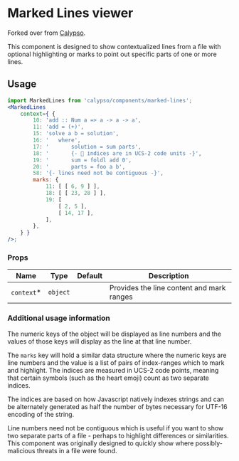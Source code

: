 # Marked Lines viewer

Forked over from [Calypso](https://github.com/Automattic/wp-calypso/tree/b7a4a07/client/components/marked-lines).

This component is designed to show contextualized lines from a file with
optional highlighting or marks to point out specific parts of one or more lines.

## Usage

```jsx
import MarkedLines from 'calypso/components/marked-lines';
<MarkedLines
	context={ {
		10: 'add :: Num a => a -> a -> a',
		11: 'add = (+)',
		15: 'solve a b = solution',
		16: '	where',
		17: '		solution = sum parts',
		18: '		{- 💩 indices are in UCS-2 code units -}',
		19: '		sum = foldl add 0',
		20: '		parts = foo a b',
		58: '{- lines need not be contiguous -}',
		marks: {
			11: [ [ 6, 9 ] ],
			18: [ [ 23, 28 ] ],
			19: [
				[ 2, 5 ],
				[ 14, 17 ],
			],
		},
	} }
/>;
```

### Props

| Name        | Type     | Default | Description                               |
| ----------- | -------- | ------- | ----------------------------------------- |
| `context`\* | `object` |         | Provides the line content and mark ranges |

### Additional usage information

The numeric keys of the object will be displayed as line numbers and the
values of those keys will display as the line at that line number.

The `marks` key will hold a similar data structure where the numeric keys
are line numbers and the value is a list of pairs of index-ranges which to
mark and highlight. The indices are measured in UCS-2 code points, meaning
that certain symbols (such as the heart emoji) count as two separate indices.

The indices are based on how Javascript natively indexes strings and can be
alternately generated as half the number of bytes necessary for UTF-16
encoding of the string.

Line numbers need not be contiguous which is useful if you want to show two
separate parts of a file - perhaps to highlight differences or similarities.
This component was originally designed to quickly show where possibly-malicious
threats in a file were found.

